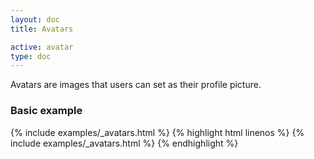 ```yaml
---
layout: doc
title: Avatars

active: avatar
type: doc
---
```


<p class="lead">
	Avatars are images that users can set as their profile picture.
</p>

<h3 class="panel-doc__heading">Basic example</h3>
{% include examples/_avatars.html %}
{% highlight html linenos %}
	{% include examples/_avatars.html %}
{% endhighlight %}